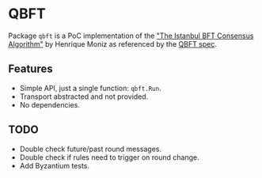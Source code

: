 # QBFT

Package `qbft` is a PoC implementation of the ["The Istanbul BFT Consensus Algorithm"](https://arxiv.org/pdf/2002.03613.pdf) by Henrique Moniz
as referenced by the [QBFT spec](https://github.com/ConsenSys/qbft-formal-spec-and-verification).

## Features

- Simple API, just a single function: `qbft.Run`.
- Transport abstracted and not provided.
- No dependencies.

## TODO

 - Double check future/past round messages.
 - Double check if rules need to trigger on round change.
 - Add Byzantium tests.